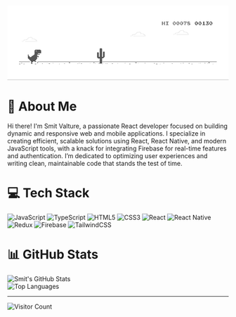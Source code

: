 <a href="https://chromedino.com">
  <picture>
    <source media="(prefers-color-scheme: dark)" srcset="./public/README/img/dino-dark.gif" />
    <source media="(prefers-color-scheme: light)" srcset="./public/README/img/dino.gif" />
    <img alt="https://smitvalture.netlify.app" src="./public/README/img/dino.gif" />
  </picture>
</a>

# 💫 About Me
Hi there! I'm Smit Valture, a passionate React developer focused on building dynamic and responsive web and mobile applications. I specialize in creating efficient, scalable solutions using React, React Native, and modern JavaScript tools, with a knack for integrating Firebase for real-time features and authentication. I’m dedicated to optimizing user experiences and writing clean, maintainable code that stands the test of time.

# 💻 Tech Stack
![JavaScript](https://img.shields.io/badge/JAVASCRIPT-%23323330.svg?style=for-the-badge&logo=javascript&logoColor=%23F7DF1E) ![TypeScript](https://img.shields.io/badge/TYPESCRIPT-%23007ACC.svg?style=for-the-badge&logo=typescript&logoColor=white) ![HTML5](https://img.shields.io/badge/HTML5-%23E34F26.svg?style=for-the-badge&logo=html5&logoColor=white) ![CSS3](https://img.shields.io/badge/CSS3-%231572B6.svg?style=for-the-badge&logo=css3&logoColor=white) ![React](https://img.shields.io/badge/REACT-%2320232a.svg?style=for-the-badge&logo=react&logoColor=%2361DAFB) ![React Native](https://img.shields.io/badge/REACT%20NATIVE-%2320232a.svg?style=for-the-badge&logo=react&logoColor=%2361DAFB) ![Redux](https://img.shields.io/badge/REDUX-%23593d88.svg?style=for-the-badge&logo=redux&logoColor=white) ![Firebase](https://img.shields.io/badge/FIREBASE-%23039BE5.svg?style=for-the-badge&logo=firebase) ![TailwindCSS](https://img.shields.io/badge/TAILWINDCSS-%2338B2AC.svg?style=for-the-badge&logo=tailwind-css&logoColor=white)

# 📊 GitHub Stats
![Smit's GitHub Stats](https://github-readme-stats.vercel.app/api?username=smitvalture&show_icons=true&theme=radical)  
![Top Languages](https://github-readme-stats.vercel.app/api/top-langs/?username=smitvalture&layout=compact&theme=radical)

---
![Visitor Count](https://visitcount.itsvg.in/api?id=smitvalture&icon=0&color=0)
